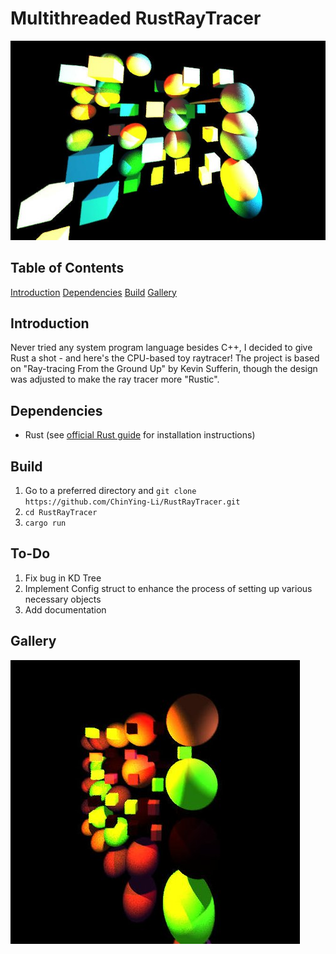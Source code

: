 # Multithreaded RustRayTracer

![Latest rendered: glossy specular materials](https://raw.githubusercontent.com/ChinYing-Li/RustRayTracer/master/gallery/images/glossy_specular.jpg)

## Table of Contents
[Introduction](#introduction)
[Dependencies](#dependencies)
[Build](#build)
[Gallery](#gallery)

## Introduction
Never tried any system program language besides C++, I decided to give Rust a shot - and here's the CPU-based toy raytracer! 
The project is based on "Ray-tracing From the Ground Up" by Kevin Sufferin, though the design was adjusted to make the ray tracer more "Rustic". 

## Dependencies
- Rust (see [official Rust guide](https://doc.rust-lang.org/cargo/getting-started/installation.html) for installation instructions)

## Build
1. Go to a preferred directory and `git clone https://github.com/ChinYing-Li/RustRayTracer.git`
2. `cd RustRayTracer`
3. `cargo run`

## To-Do
1. Fix bug in KD Tree
2. Implement Config struct to enhance the process of setting up
   various necessary objects
3. Add documentation

## Gallery
![Matte and Phong](https://github.com/ChinYing-Li/RustRayTracer/blob/master/gallery/images/matte_and_phong.jpg)

